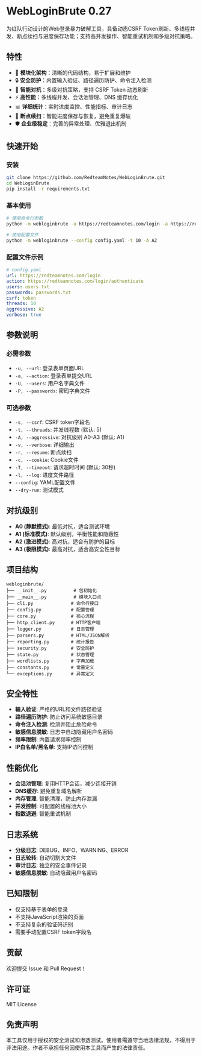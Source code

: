 # WebLoginBrute 0.27

为红队行动设计的Web登录暴力破解工具，具备动态CSRF Token刷新、多线程并发、断点续扫与进度保存功能；支持高并发操作、智能重试机制和多级对抗策略。

## 特性

- 🚀 **模块化架构**：清晰的代码结构，易于扩展和维护
- 🔒 **安全防护**：内置输入验证、路径遍历防护、命令注入检测
- 🎯 **智能对抗**：多级对抗策略，支持 CSRF Token 动态刷新
- ⚡ **高性能**：多线程并发、会话池管理、DNS 缓存优化
- 📊 **详细统计**：实时进度监控、性能指标、审计日志
- 🔄 **断点续扫**：智能进度保存与恢复，避免重复爆破
- 🛡️ **企业级稳定**：完善的异常处理、优雅退出机制

## 快速开始

### 安装

```bash
git clone https://github.com/RedteamNotes/WebLoginBrute.git
cd WebLoginBrute
pip install -r requirements.txt
```

### 基本使用

```bash
# 使用命令行参数
python -m webloginbrute -u https://redteamnotes.com/login -a https://redteamnotes.com/login/authenticate -U users.txt -P passwords.txt -t 10 -v

# 使用配置文件
python -m webloginbrute --config config.yaml -t 10 -A A2
```

### 配置文件示例

```yaml
# config.yaml
url: https://redteamnotes.com/login
action: https://redteamnotes.com/login/authenticate
users: users.txt
passwords: passwords.txt
csrf: token
threads: 10
aggressive: A2
verbose: true
```

## 参数说明

### 必需参数
- `-u, --url`: 登录表单页面URL
- `-a, --action`: 登录表单提交URL  
- `-U, --users`: 用户名字典文件
- `-P, --passwords`: 密码字典文件

### 可选参数
- `-s, --csrf`: CSRF token字段名
- `-t, --threads`: 并发线程数 (默认: 5)
- `-A, --aggressive`: 对抗级别 A0-A3 (默认: A1)
- `-v, --verbose`: 详细输出
- `-r, --resume`: 断点续扫
- `-c, --cookie`: Cookie文件
- `-T, --timeout`: 请求超时时间 (默认: 30秒)
- `-l, --log`: 进度文件路径
- `--config`: YAML配置文件
- `--dry-run`: 测试模式

## 对抗级别

- **A0 (静默模式)**: 最低对抗，适合测试环境
- **A1 (标准模式)**: 默认级别，平衡性能和隐蔽性
- **A2 (激进模式)**: 高对抗，适合有防护的目标
- **A3 (极限模式)**: 最高对抗，适合高安全性目标

## 项目结构

```
webloginbrute/
├── __init__.py          # 包初始化
├── __main__.py          # 模块入口点
├── cli.py              # 命令行接口
├── config.py           # 配置管理
├── core.py             # 核心流程
├── http_client.py      # HTTP客户端
├── logger.py           # 日志管理
├── parsers.py          # HTML/JSON解析
├── reporting.py        # 统计报告
├── security.py         # 安全防护
├── state.py            # 状态管理
├── wordlists.py        # 字典加载
├── constants.py        # 常量定义
└── exceptions.py       # 异常定义
```

## 安全特性

- **输入验证**: 严格的URL和文件路径验证
- **路径遍历防护**: 防止访问系统敏感目录
- **命令注入检测**: 检测并阻止危险命令
- **敏感信息脱敏**: 日志中自动隐藏用户名密码
- **频率限制**: 内置请求频率控制
- **IP白名单/黑名单**: 支持IP访问控制

## 性能优化

- **会话池管理**: 复用HTTP会话，减少连接开销
- **DNS缓存**: 避免重复域名解析
- **内存管理**: 智能清理，防止内存泄漏
- **并发控制**: 可配置的线程池大小
- **指数退避**: 智能重试机制

## 日志系统

- **分级日志**: DEBUG、INFO、WARNING、ERROR
- **日志轮转**: 自动切割大文件
- **审计日志**: 独立的安全事件记录
- **敏感信息脱敏**: 自动隐藏用户名密码

## 已知限制

- 仅支持基于表单的登录
- 不支持JavaScript渲染的页面
- 不支持复杂的验证码识别
- 需要手动配置CSRF token字段名

## 贡献

欢迎提交 Issue 和 Pull Request！

## 许可证

MIT License

## 免责声明

本工具仅用于授权的安全测试和渗透测试。使用者需遵守当地法律法规，不得用于非法用途。作者不承担任何因使用本工具而产生的法律责任。

